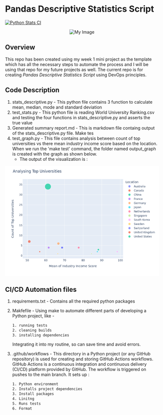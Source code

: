 # Pandas Descriptive Statistics Script 

[![Python Stats CI](https://github.com/nogibjj/IDS-Week2_MiniProject_us26/actions/workflows/main.yml/badge.svg)](https://github.com/nogibjj/IDS-Week2_MiniProject_us26/actions/workflows/main.yml)

<p align="center">
  <img width="250" src="https://upload.wikimedia.org/wikipedia/commons/thumb/4/44/Standard_Normal_Distribution.png/1920px-Standard_Normal_Distribution.png" alt="My Image">
</p>

## Overview

This repo has been created using my week 1 mini project as the template which has all the necessary steps to automate the process and I will be using that repo for my future projects as well. 
The current repo is for creating _*Pandas Descriptive Statistics Script*_ using DevOps principles.

## Code Description
1. stats_descriptive.py - This python file contains 3 function to calculate mean, median,  mode and standard deviation 
2. test_stats.py - This python file is reading World University Ranking.csv and testing the four functions in stats_descriptive.py and asserts the true value
3. Generated summary report.md -  This is markdown file containg output of the stats_descriptive.py file. Make tes
4. test_graph.py - This file contains analysis between count of top universities vs there mean industry income score based on the location. When we run the 'make test' command, the folder named output_graph is created with the graph as shown below.
   - The output of the visualization is :

<p align="center">
  <img width="650" src="https://github.com/nogibjj/IDS-Week2_MiniProject_us26/blob/main/output_graph/visualization.png" alt="My Image1">
</p>

## CI/CD Automation files

1. requirements.txt - Contains all the required python packages
2. Makfefile - Using make to automate different parts of developing a Python project, like -
   
       1. running tests
       2. cleaning builds
       3. installing dependencies
   
   Integrating it into my routine, so can save time and avoid errors.
   
5. .github/workflows - This directory in a Python project (or any GitHub repository) is used for creating and storing GitHub Actions workflows. GitHub Actions is a continuous integration and continuous delivery                           (CI/CD) platform provided by GitHub. The workflow is triggered on pushes to the main branch. It sets up :
   
       1. Python environment
       2. Installs project dependencies
       3. Install packages
       4. Linitng
       5. Runs tests
       6. Format
    

